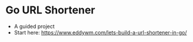 # Go URL Shortener

- A guided project
- Start here: https://www.eddywm.com/lets-build-a-url-shortener-in-go/
